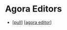 # Agora Editors

- [[pull]] [[agora editor]]


[//begin]: # "Autogenerated link references for markdown compatibility"
[pull]: pull "Pull"
[agora editor]: agora-editor "Agora Editor"
[//end]: # "Autogenerated link references"